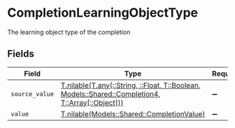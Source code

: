 # CompletionLearningObjectType

The learning object type of the completion


## Fields

| Field                                                                                                                                            | Type                                                                                                                                             | Required                                                                                                                                         | Description                                                                                                                                      |
| ------------------------------------------------------------------------------------------------------------------------------------------------ | ------------------------------------------------------------------------------------------------------------------------------------------------ | ------------------------------------------------------------------------------------------------------------------------------------------------ | ------------------------------------------------------------------------------------------------------------------------------------------------ |
| `source_value`                                                                                                                                   | [T.nilable(T.any(::String, ::Float, T::Boolean, Models::Shared::Completion4, T::Array[::Object]))](../../models/shared/completionsourcevalue.md) | :heavy_minus_sign:                                                                                                                               | N/A                                                                                                                                              |
| `value`                                                                                                                                          | [T.nilable(Models::Shared::CompletionValue)](../../models/shared/completionvalue.md)                                                             | :heavy_minus_sign:                                                                                                                               | N/A                                                                                                                                              |